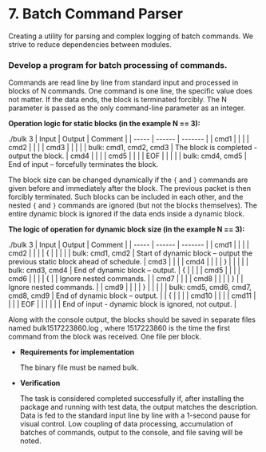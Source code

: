 # 7. Batch Command Parser

Creating a utility for parsing and complex logging of batch commands. We strive to reduce dependencies between modules.

### Develop a program for batch processing of commands.

Commands are read line by line from standard input and processed in blocks of N commands. One command is one line, the specific value does not matter. If the data ends, the block is terminated forcibly. The N parameter is passed as the only command-line parameter as an integer.

**Operation logic for static blocks (in the example N == 3):**

./bulk 3
| Input | Output | Comment |
| ----- | ------ | ------- |
| cmd1 | | |
| cmd2 | | |
| cmd3 | | |
| | bulk: cmd1, cmd2, cmd3 | The block is completed - output the block.
| cmd4 | | |
| cmd5 | | |
| EOF | | |
| | bulk: cmd4, cmd5 | End of input – forcefully terminates the block.

The block size can be changed dynamically if the `{` and `}` commands are given before and immediately after the block. The previous packet is then forcibly terminated. Such blocks can be included in each other, and the nested `{` and `}` commands are ignored (but not the blocks themselves). The entire dynamic block is ignored if the data ends inside a dynamic block.

**The logic of operation for dynamic block size (in the example N == 3):**

./bulk 3
| Input | Output | Comment |
| ----- | ------ | ------- |
| cmd1 | | |
| cmd2 | | |
| { | | |
| | bulk: cmd1, cmd2 | Start of dynamic block – output the previous static block ahead of schedule.
| cmd3 | | |
| cmd4 | | |
| } | | |
| | bulk: cmd3, cmd4 | End of dynamic block – output.
| { | | |
| cmd5 | | |
| cmd6 | | |
| { | | Ignore nested commands. |
| cmd7 | | |
| cmd8 | | |
| } | | Ignore nested commands. |
| cmd9 | | |
| } | | |
| | bulk: cmd5, cmd6, cmd7, cmd8, cmd9 | End of dynamic block – output. |
| { | | |
| cmd10 | | |
| cmd11 | | |
| EOF | | |
| | | End of input - dynamic block is ignored, not output. |

Along with the console output, the blocks should be saved in separate files named bulk1517223860.log , where 1517223860 is the time the first command from the block was received. One file per block.

- **Requirements for implementation**

  The binary file must be named bulk.
- **Verification**

  The task is considered completed successfully if, after installing the package and running with test data, the output matches the description. Data is fed to the standard input line by line with a 1-second pause for visual control. Low coupling of data processing, accumulation of batches of commands, output to the console, and file saving will be noted.
